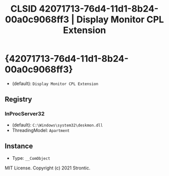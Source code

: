 ﻿---
title: "CLSID 42071713-76d4-11d1-8b24-00a0c9068ff3 | Display Monitor CPL Extension"
excerpt: What is COM-Object CLSID 42071713-76d4-11d1-8b24-00a0c9068ff3?
---

# {42071713-76d4-11d1-8b24-00a0c9068ff3}

* (default): `Display Monitor CPL Extension`

## Registry


### InProcServer32

* (default): `C:\Windows\system32\deskmon.dll`
* ThreadingModel: `Apartment`

## Instance

* Type: `__ComObject`

MIT License. Copyright (c) 2021 Strontic.


